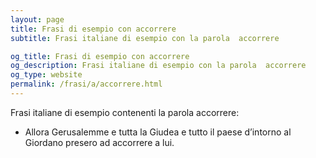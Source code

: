 ```yaml
---
layout: page
title: Frasi di esempio con accorrere 
subtitle: Frasi italiane di esempio con la parola  accorrere

og_title: Frasi di esempio con accorrere 
og_description: Frasi italiane di esempio con la parola  accorrere
og_type: website
permalink: /frasi/a/accorrere.html
---
```


Frasi italiane di esempio contenenti la parola accorrere:


- Allora Gerusalemme e tutta la Giudea e tutto il paese d’intorno al Giordano presero ad accorrere a lui.
